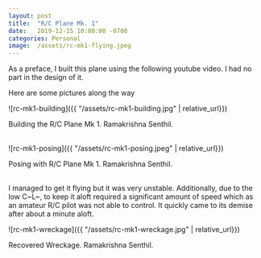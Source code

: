 ```yaml
---
layout: post
title:  "R/C Plane Mk. 1"
date:   2019-12-15 10:00:00 -0700
categories: Personal
image:  /assets/rc-mk1-flying.jpeg
---
```


As a preface, I built this plane using the following youtube video. I had no part in the design of it.

Here are some pictures along the way


![rc-mk1-building]({{ "/assets/rc-mk1-building.jpg" | relative_url}})
<figcaption>Building the R/C Plane Mk 1. Ramakrishna Senthil.</figcaption>
<br>

![rc-mk1-posing]({{ "/assets/rc-mk1-posing.jpeg" | relative_url}})
<figcaption>Posing with R/C Plane Mk 1. Ramakrishna Senthil.</figcaption>
<br>

I managed to get it flying but it was very unstable. Additionally, due to the low C~L~, to keep it aloft required a significant amount of speed which as an amateur R/C pilot was not able to control. It quickly came to its demise after about a minute aloft.

![rc-mk1-wreckage]({{ "/assets/rc-mk1-wreckage.jpg" | relative_url}})
<figcaption>Recovered Wreckage. Ramakrishna Senthil.</figcaption>
<br>